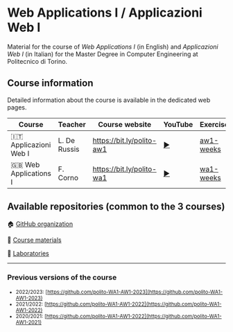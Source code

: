 # Web Applications I / Applicazioni Web I

Material for the course of _Web Applications I_ (in English) and _Applicazioni Web I_ (in Italian) for the Master Degree in Computer Engineering at Politecnico di Torino.

## Course information

Detailed information about the course is available in the dedicated web pages.

| Course | Teacher | Course website | YouTube | Exercises |
|----------|-------|---------|---------|--------|
| :it: Applicazioni Web I  | L. De Russis | <https://bit.ly/polito-aw1> | [:arrow_forward:](https://www.youtube.com/playlist?list=PLs7DWGc_wmwTz6XD62wCYGRaVXMztRpwd) | [aw1-weeks](https://github.com/polito-webapp1/aw1-weeks-2024) |
| :gb: Web Applications I| F. Corno | <https://bit.ly/polito-wa1> | [:arrow_forward:](https://www.youtube.com/playlist?list=PLqRTLlwsxDL9lcLij9lXLxTGQHhKIgSFt) | [wa1-weeks](https://github.com/polito-webapp1/wa1-weeks-2024) |

## Available repositories (common to the 3 courses)

:house: [GitHub organization](https://github.com/polito-webapp1)

:blue_book: [Course materials](https://github.com/polito-webapp1/material-2024)

:blue_book: [Laboratories](https://github.com/polito-webapp1/lab-2024)

<hr/>

### Previous versions of the course

<small>

- 2022/2023: [https://github.com/polito-WA1-AW1-2023](https://github.com/polito-WA1-AW1-2023)
- 2021/2022: [https://github.com/polito-WA1-AW1-2022](https://github.com/polito-WA1-AW1-2022)
- 2020/2021: [https://github.com/polito-WA1-AW1-2022](https://github.com/polito-WA1-AW1-2021)

</small>

